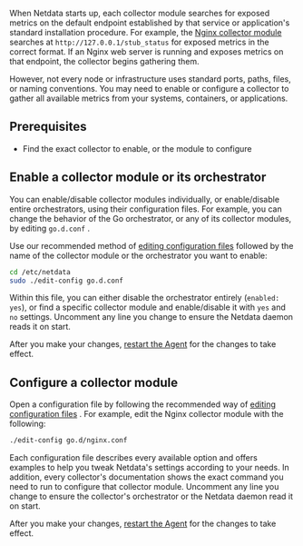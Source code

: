 <!--
title: "Enable a collector & configure a module"
sidebar_label: "Enable a collector & configure a module"
custom_edit_url: "https://github.com/netdata/netdata/blob/master/docs/tasks/general-configuration/enable-a-collector-&-configure-a-module.md"
learn_status: "Published"
learn_topic_type: "Tasks"
learn_rel_path: "general-configuration"
learn_docs_purpose: "Instructions on how to enable a collector or its orchestrator, and how to configure a module"
-->

When Netdata starts up, each collector module searches for exposed metrics on the default endpoint established by that
service or application's standard installation procedure. For example, the [Nginx
collector module](https://github.com/netdata/go.d.plugin/blob/master/modules/nginx/README.md) searches at
`http://127.0.0.1/stub_status` for exposed metrics in the correct format. If an Nginx web server is running and exposes
metrics on that endpoint, the collector begins gathering them.

However, not every node or infrastructure uses standard ports, paths, files, or naming conventions. You may need to
enable or configure a collector to gather all available metrics from your systems, containers, or applications.

## Prerequisites

- Find the exact collector to enable, or the module to configure

## Enable a collector module or its orchestrator

You can enable/disable collector modules individually, or enable/disable entire orchestrators, using their configuration
files.
For example, you can change the behavior of the Go orchestrator, or any of its collector modules, by editing `go.d.conf`
.

Use our recommended method
of [editing configuration files](https://github.com/netdata/netdata/blob/master/docs/tasks/general-configuration/configure-the-agent.md)
followed by the name of the collector module or the orchestrator you want to enable:

```bash
cd /etc/netdata
sudo ./edit-config go.d.conf
```

Within this file, you can either disable the orchestrator entirely (`enabled: yes`), or find a specific collector module
and enable/disable it with `yes` and `no` settings. Uncomment any line you change to ensure the Netdata daemon reads it
on start.

After you make your
changes, [restart the Agent](https://github.com/netdata/netdata/blob/master/docs/tasks/general-configuration/start-stop-and-restart-agent.md)
for the changes to take effect.

## Configure a collector module

Open a configuration file by following the recommended way
of [editing configuration files](https://github.com/netdata/netdata/blob/master/docs/tasks/general-configuration/configure-the-agent.md)
. For example, edit the Nginx collector module with the following:

```bash
./edit-config go.d/nginx.conf
```

Each configuration file describes every available option and offers examples to help you tweak Netdata's settings
according to your needs. In addition, every collector's documentation shows the exact command you need to run to
configure that collector module. Uncomment any line you change to ensure the collector's orchestrator or the Netdata
daemon read it on start.

After you make your
changes, [restart the Agent](https://github.com/netdata/netdata/blob/master/docs/tasks/general-configuration/start-stop-and-restart-agent.md)
for the changes to take effect.